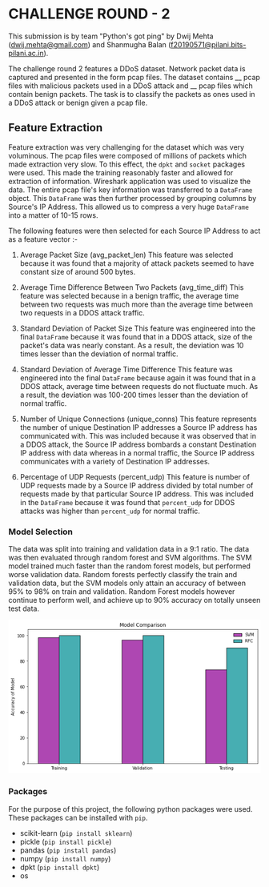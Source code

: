 # CHALLENGE ROUND - 2

This submission is by team "Python's got ping" by Dwij Mehta (dwij.mehta@gmail.com) and Shanmugha Balan (f20190571@pilani.bits-pilani.ac.in).

The challenge round 2 features a DDoS dataset. Network packet data is captured and presented in the form pcap files. The dataset contains __ pcap files with malicious packets used in a DDoS attack and __ pcap files which contain benign packets. The task is to classify the packets as ones used in a DDoS attack or benign given a pcap file. 

## Feature Extraction
Feature extraction was very challenging for the dataset which was very voluminous. The pcap files were composed of millions of packets which made extraction very slow. To this effect, the `dpkt` and `socket` packages were used. This made the training reasonably faster and allowed for extraction of information. Wireshark application was used to visualize the data. The entire pcap file's key information was transferred to a `DataFrame` object. This `DataFrame` was then further processed by grouping columns by Source's IP Address. This allowed us to compress a very huge `DataFrame` into a matter of 10-15 rows. 

The following features were then selected for each Source IP Address to act as a feature vector :-
1. Average Packet Size (avg_packet_len)
This feature was selected because it was found that a majority of attack packets seemed to have constant size of around 500 bytes. 

2. Average Time Difference Between Two Packets (avg_time_diff)
This feature was selected because in a benign traffic, the average time between two requests was much more than the average time between two requests in a DDOS attack traffic.

3. Standard Deviation of Packet Size
This feature was engineered into the final `DataFrame` because it was found that in a DDOS attack, size of the packet's data was nearly constant. As a result, the deviation was 10 times lesser than the deviation of normal traffic.

4. Standard Deviation of Average Time Difference
This feature was engineered into the final `DataFrame` because again it was found that in a DDOS attack, average time between requests do not fluctuate much. As a result, the deviation was 100-200 times lesser than the deviation of normal traffic.

5. Number of Unique Connections (unique_conns)
This feature represents the number of unique Destination IP addresses a Source IP address has communicated with. This was included because it was observed that in a DDOS attack, the Source IP address bombards a constant Destination IP address with data whereas in a normal traffic, the Source IP address communicates with a variety of Destination IP addresses.

6. Percentage of UDP Requests (percent_udp)
This feature is number of UDP requests made by a Source IP address divided by total number of requests made by that particular Source IP address. This was included in the `DataFrame` because it was found that `percent_udp` for DDOS attacks was higher than `percent_udp` for normal traffic.

### Model Selection
The data was split into training and validation data in a 9:1 ratio. The data was then evaluated through random forest and SVM algorithms. The SVM model trained much faster than the random forest models, but performed worse validation data. Random forests perfectly classify the train and validation data, but the SVM models only attain an accuracy of between 95% to 98% on train and validation. Random Forest models however continue to perform well, and achieve up to 90% accuracy on totally unseen test data.

![Model Selection](https://raw.githubusercontent.com/sbalan7/HCL-Hack-IITK-2020/master/Challenge-Round-2/Images/model_selection.png?token=ANTJ6F7YLWJENVQ4ZD7YFH27GPJME)


### Packages
For the purpose of this project, the following python packages were used. These packages can be installed with `pip`.

* scikit-learn (`pip install sklearn`)
* pickle (`pip install pickle`)
* pandas (`pip install pandas`)
* numpy (`pip install numpy`)
* dpkt (`pip install dpkt`)
* os 
